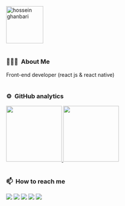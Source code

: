 

<a href="https://github.com/hossein-ghanbari">
 <img alt="hossein ghanbari"  title="hossein ghanbari" src="https://hosseinghanbari.ir/img/logoDark.png" height="100em" />
</a>

#

### 👨🏻‍💻 &nbsp;About Me
Front-end developer (react js & react native)

#

### ⚙️ &nbsp;GitHub analytics

<a href="https://github.com/hossein-ghanbari">
  <img height="150em" src="https://github-readme-stats-eight-theta.vercel.app/api?username=hossein-ghanbari&show_icons=true&theme=algolia&include_all_commits=true&count_private=true"/>
  <img height="150em" src="https://github-readme-stats-eight-theta.vercel.app/api/top-langs/?username=hossein-ghanbari&layout=compact&langs_count=10&theme=algolia"/>
</a>

#

### 📫 &nbsp;How to reach me
<a href="https://hosseinghanbari.ir"><img src="https://img.shields.io/badge/-hosseinghanbari.ir-333333?style=flat&logoColor=white"/></a>
<a href="https://www.linkedin.com/in/hossein-ghanbari-hg"><img src="https://img.shields.io/badge/-linkedin-0077B5?style=flat&logo=Linkedin&logoColor=white"/></a>
<a href="https://www.npmjs.com/~hossein-mhg"><img src="https://img.shields.io/badge/-npm-DC2D35?style=flat&logo=npm&logoColor=white"/></a>
<a href="https://codepen.io/hossein_ghanbari"><img src="https://img.shields.io/badge/-codepen-131417?style=flat&logo=codepen&logoColor=white"/></a>
<a href="mailto:hossein.ghanbari.hg73@gmail.com"><img src="https://img.shields.io/badge/-hossein.ghanbari.hg73@gmail.com-D14836?style=flat&logo=Gmail&logoColor=white"/></a>

